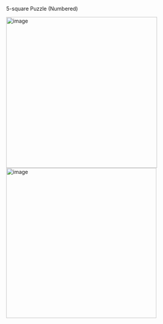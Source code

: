 5-square Puzzle (Numbered)

<img width="404" alt="image" src="https://github.com/questionboredom/15Puzzle/assets/140790581/6a858ec9-a3d3-4e90-91fb-b2699d663c2c">
<img width="402" alt="image" src="https://github.com/questionboredom/15Puzzle/assets/140790581/9c52f182-360e-49d4-8ed4-01e4a6979a9c">
